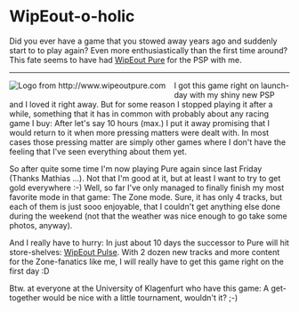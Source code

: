 # WipEout-o-holic

Did you ever have a game that you stowed away years ago and suddenly start to 
to play again? Even more enthusiastically than the first time around? 
This fate seems to have had [WipEout Pure](http://www.eurogamer.net/game.php?game_id=3791) for the PSP with me. 

-------------------------------


<img src="http://zerokspot.com/uploads/wipeoutpure.png" alt="Logo from http://www.wipeoutpure.com" style="float: left; margin: 0 15px 15px 0"/>

I got this game right on launch-day with my shiny new PSP and I loved it right
away. But for some reason I stopped playing it after a while, something that
it has in common with probably about any racing game I buy: After let's say
10 hours (max.) I put it away promising that I would return to it when more 
pressing matters were dealt with. In most cases those pressing matter are simply other games where I don't have the feeling that I've seen everything 
about them yet.

So after quite some time I'm now playing Pure again since last Friday (Thanks Mathias ...). Not
that I'm good at it, but at least I want to try to get gold everywhere :-)
Well, so far I've only managed to finally finish my most favorite mode in that
game: The Zone mode. Sure, it has only 4 tracks, but each of them is just
sooo enjoyable, that I couldn't get anything else done during the weekend 
(not that the weather was nice enough to go take some photos, anyway).

And I really have to hurry: In just about 10 days the successor to Pure will
hit store-shelves: [WipEout Pulse](http://www.eurogamer.net/game.php?game_id=7350). With 2 dozen new tracks and more content
for the Zone-fanatics like me, I will really have to get this game right
on the first day :D

Btw. at everyone at the University of Klagenfurt who have this game: A
get-together would be nice with a little tournament, wouldn't it? ;-)